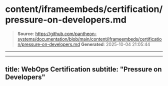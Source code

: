 # content/iframeembeds/certification/pressure-on-developers.md

> **Source**: https://github.com/pantheon-systems/documentation/blob/main/content/iframeembeds/certification/pressure-on-developers.md
> **Generated**: 2025-10-04 21:05:44

---

---
title: WebOps Certification
subtitle: "Pressure on Developers"
---

<Partial file="certification-guide/pressure-on-developers.md" />
